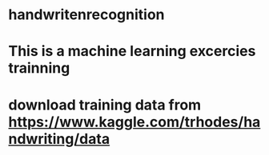 # handwritenrecognition

# This is a machine learning excercies trainning

# download training data from https://www.kaggle.com/trhodes/handwriting/data